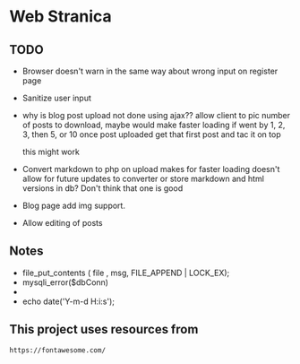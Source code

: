 # Web Stranica

## TODO

* Browser doesn't warn in the same way about wrong input on register page
* Sanitize user input
* why is blog post upload not done using ajax??
  allow client to pic number of posts to download, maybe would make faster loading if went by 1, 2, 3, then 5, or 10
  once post uploaded get that first post and tac it on top

  this might work

* Convert markdown to php on upload
    makes for faster loading
    doesn't allow for future updates to converter
    or store markdown and html versions in db? Don't think that one is good

* Blog page add img support.
* Allow editing of posts

## Notes

* file_put_contents ( file , msg, FILE_APPEND | LOCK_EX);
* mysqli_error($dbConn)
* 
* echo date('Y-m-d H:i:s');


## This project uses resources from
    https://fontawesome.com/
